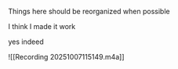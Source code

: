 Things here should be reorganized when possible

I think I made it work

yes indeed

![[Recording 20251007115149.m4a]]
